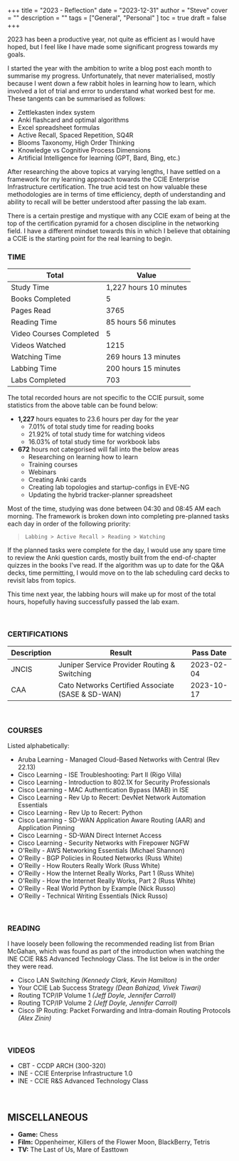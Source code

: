 +++
title = "2023 - Reflection"
date = "2023-12-31"
author = "Steve"
cover = ""
description = ""
tags = ["General", "Personal" ]
toc = true
draft = false
+++

2023 has been a productive year, not quite as efficient as I would have hoped, but I feel like I have made some significant progress towards my goals.

I started the year with the ambition to write a blog post each month to summarise my progress. Unfortunately, that never materialised, mostly because I went down a few rabbit holes in learning how to learn, which involved a lot of trial and error to understand what worked best for me. These tangents can be summarised as follows:

+ Zettlekasten index system 
+ Anki flashcard and optimal algorithms
+ Excel spreadsheet formulas
+ Active Recall, Spaced Repetition, SQ4R
+ Blooms Taxonomy, High Order Thinking
+ Knowledge vs Cognitive Process Dimensions
+ Artificial Intelligence for learning (GPT, Bard, Bing, etc.)

After researching the above topics at varying lengths, I have settled on a framework for my learning approach towards the CCIE Enterprise Infrastructure certification. The true acid test on how valuable these methodologies are in terms of time efficiency, depth of understanding and ability to recall will be better understood after passing the lab exam.

There is a certain prestige and mystique with any CCIE exam of being at the top of the certification pyramid for a chosen discipline in the networking field. I have a different mindset towards this in which I believe that obtaining a CCIE is the starting point for the real learning to begin.

### TIME

| Total | Value |
|------|-------|
| Study Time | 1,227 hours 10 minutes |
| Books Completed | 5 | 
| Pages Read | 3765 |
| Reading Time | 85 hours 56 minutes |
| Video Courses Completed | 5 | 
| Videos Watched | 1215 | 
| Watching Time | 269 hours 13 minutes | 
| Labbing Time | 200 hours 15 minutes  | 
| Labs Completed | 703 | 

The total recorded hours are not specific to the CCIE pursuit, some statistics from the above table can be found below:

- **1,227** hours equates to 23.6 hours per day for the year
    - 7.01% of total study time for reading books
    - 21.92% of total study time for watching videos
    - 16.03% of total study time for workbook labs
- **672** hours not categorised will fall into the below areas
    - Researching on learning how to learn 
    - Training courses
    - Webinars 
    - Creating Anki cards
    - Creating lab topologies and startup-configs in EVE-NG
    - Updating the hybrid tracker-planner spreadsheet 

Most of the time, studying was done between 04:30 and 08:45 AM each morning. The framework is broken down into completing pre-planned tasks each day in order of the following priority: 

> ``` 
> Labbing > Active Recall > Reading > Watching
> ```

If the planned tasks were complete for the day, I would use any spare time to review the Anki question cards, mostly built from the end-of-chapter quizzes in the books I've read. If the algorithm was up to date for the Q&A decks, time permitting, I would move on to the lab scheduling card decks to revisit labs from topics. 

This time next year, the labbing hours will make up for most of the total hours, hopefully having successfully passed the lab exam. 

&nbsp;

### CERTIFICATIONS 

| Description | Result | Pass Date |
|-------------|--------|------|
| JNCIS | Juniper Service Provider Routing & Switching | 2023-02-04 | 
| CAA | Cato Networks Certified Associate (SASE & SD-WAN) | 2023-10-17 |

&nbsp;

### COURSES 

Listed alphabetically:

+ Aruba Learning - Managed Cloud-Based Networks with Central (Rev 22.13)
+ Cisco Learning - ISE Troubleshooting: Part II (Rigo Villa) 
+ Cisco Learning - Introduction to 802.1X for Security Professionals 
+ Cisco Learning - MAC Authentication Bypass (MAB) in ISE 
+ Cisco Learning - Rev Up to Recert: DevNet Network Automation Essentials 
+ Cisco Learning - Rev Up to Recert: Python 
+ Cisco Learning - SD-WAN Application Aware Routing (AAR) and Application Pinning 
+ Cisco Learning - SD-WAN Direct Internet Access 
+ Cisco Learning - Security Networks with Firepower NGFW
+ O'Reilly - AWS Networking Essentials (Michael Shannon) 
+ O'Reilly - BGP Policies in Routed Networks (Russ White)
+ O'Reilly - How Routers Really Work (Russ White)
+ O'Reilly - How the Internet Really Works, Part 1 (Russ White)
+ O'Reilly - How the Internet Really Works, Part 2 (Russ White) 
+ O'Reilly - Real World Python by Example (Nick Russo) 
+ O'Reilly - Technical Writing Essentials (Nick Russo) 

&nbsp;

### READING 

I have loosely been following the recommended reading list from Brian McGahan, which was found as part of the introduction when watching the INE CCIE R&S Advanced Technology Class. The list below is in the order they were read.

- Cisco LAN Switching _(Kennedy Clark, Kevin Hamilton)_
- Your CCIE Lab Success Strategy _(Dean Bahizad, Vivek Tiwari)_
- Routing TCP/IP Volume 1 _(Jeff Doyle, Jennifer Carroll)_
- Routing TCP/IP Volume 2 _(Jeff Doyle, Jennifer Carroll)_
- Cisco IP Routing: Packet Forwarding and Intra-domain Routing Protocols _(Alex Zinin)_


&nbsp;

### VIDEOS 

+ CBT - CCDP ARCH (300-320)
+ INE - CCIE Enterprise Infrastructure 1.0
+ INE - CCIE R&S Advanced Technology Class 


&nbsp;

## MISCELLANEOUS

+ **Game:** Chess
+ **Film:** Oppenheimer, Killers of the Flower Moon, BlackBerry, Tetris 
+ **TV:** The Last of Us, Mare of Easttown

